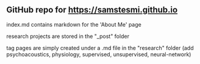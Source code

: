 ## GitHub repo for https://samstesmi.github.io

index.md contains markdown for the 'About Me' page

research projects are stored in the "\_post" folder

tag pages are simply created under a .md file in the "research" folder (add psychoacoustics, physiology, supervised, unsupervised, neural-network)
